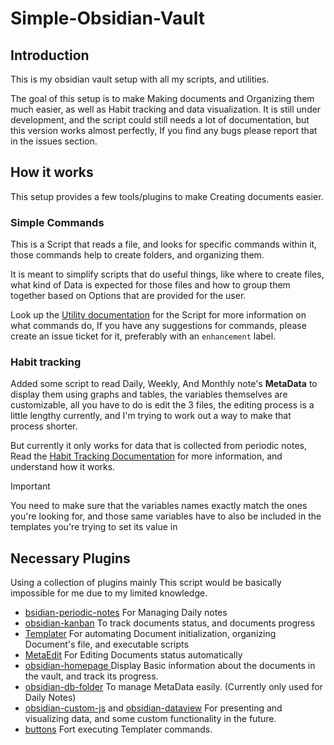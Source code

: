# Simple-Obsidian-Vault

## Introduction

This is my obsidian vault setup with all my scripts, and utilities. 

The goal of this setup is to make Making documents and Organizing them much easier, as well as Habit tracking and data visualization.
It is still under development, and the script could still needs a lot of documentation, but this version works almost perfectly, If you find any bugs please report that in the issues section.


## How it works
This setup provides a few tools/plugins to make Creating documents easier. 

### Simple Commands

This is a Script that reads a file, and looks for specific commands within it, those commands help to create folders, and organizing them.

It is meant to simplify scripts that do useful things, like where to create files, what kind of Data is expected for those files and how to group them together based on Options that are provided for the user.

Look up the [Utility documentation](./99-Templates/Utility%20documentation.md) for the Script for more information on what commands do, If you have any suggestions for commands, please create an issue ticket for it, preferably with an `enhancement` label.

### Habit tracking

Added some script to read Daily, Weekly, And Monthly note's **MetaData** to display them using graphs and tables, the variables themselves are customizable, all you have to do is edit the 3 files, the editing process is a little lengthy currently, and I'm trying to work out a way to make that process shorter.

But currently it only works for data that is collected from periodic notes, Read the [Habit Tracking Documentation](./99-Templates/Habit%20Tracking%20Documentation.md) for more information, and understand how it works.

>[!important] 
> You need to make sure that the variables names exactly match the ones you're looking for, and those same variables have to also be included in the templates you're trying to set its value in 



## Necessary Plugins
Using a collection of plugins mainly
This script would be basically impossible for me due to my limited knowledge.
- [bsidian-periodic-notes](https://github.com/liamcain/obsidian-periodic-notes)
	For Managing Daily notes
- [obsidian-kanban](https://github.com/mgmeyers/obsidian-kanban)
	To track documents status, and documents progress
- [Templater](https://github.com/SilentVoid13/Templater)
	For automating Document initialization, organizing Document's file, and executable scripts
- [MetaEdit](https://github.com/chhoumann/MetaEdit)
	For Editing Documents status automatically
- [obsidian-homepage ](https://github.com/mirnovov/obsidian-homepage)
	Display Basic information about the documents in the vault, and track its progress.
- [obsidian-db-folder](https://github.com/RafaelGB/obsidian-db-folder)
	To manage MetaData easily.  (Currently only used for Daily Notes)
- [obsidian-custom-js](https://github.com/saml-dev/obsidian-custom-js) and [obsidian-dataview](https://github.com/blacksmithgu/obsidian-dataview)
	For presenting and visualizing data, and some custom functionality in the future.
- [buttons](https://github.com/shabegom/buttons)
	Fort executing Templater  commands.

